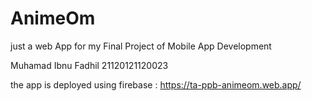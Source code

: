 # AnimeOm
just a web App for my Final Project of Mobile App Development

Muhamad Ibnu Fadhil
21120121120023

the app is deployed using firebase :
https://ta-ppb-animeom.web.app/
